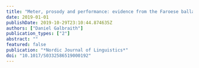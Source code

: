 ```yaml
---
title: "Meter, prosody and performance: evidence from the Faroese ballads"
date: 2019-01-01
publishDate: 2019-10-29T23:10:44.874635Z
authors: ["Daniel Galbraith"]
publication_types: ["2"]
abstract: ""
featured: false
publication: "*Nordic Journal of Linguistics*"
doi: "10.1017/S0332586519000192"
---
```


